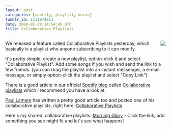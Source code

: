 ```yaml
---
layout: post
categories: [spotify, playlist, music]
tumblr_id: 1111974813
date: 2008-01-30 14:54:45 UTC
title: Collaborative Playlists
---
```


<img src="http://img.skitch.com/20080130-kx4pcnj43dt85fmrcdf65x7huu.png" style="margin-left: 1em; margin-bottom: 1em" align="right" />We released a feature called Collaborative Playlists yesterday, which basically is a playlist who anyone subscribing to it can modify.

It's pretty simple, create a new playlist, option-click it and select "Collaborative Playlist".
Add some songs if you wish and send the link to a few friends. (you can drag the playlist into an instant messenger, a e-mail message, or simply option-click the playlist and select "Copy Link")

There is a good article in our official <a href="http://blog.spotify.com/">Spotify blog</a> called <a href="http://blog.spotify.com/archives/2008/01/30/collaborative-playlists">Collaborative playlists</a> which I recommend you have a look at.

<a href="http://blogs.sun.com/plamere/">Paul Lamere</a> has written a pretty good article too and posted one of his collaborative playlists, right here: <a href="http://blogs.sun.com/plamere/entry/collaborative_playlists">Collaborative Playlists</a>

Here's my shared, collaborative playlists: <a href="spotify:user:rasmus:playlist:2J8yotujArLjW7jpR0Broz">Morning Glory</a> - Click the link, add something you see might fit and let's see what happens!
